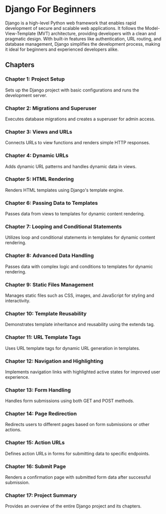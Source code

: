 # Django For Beginners

Django is a high-level Python web framework that enables rapid development of secure and scalable web applications. It follows the Model-View-Template (MVT) architecture, providing developers with a clean and pragmatic design. With built-in features like authentication, URL routing, and database management, Django simplifies the development process, making it ideal for beginners and experienced developers alike.

## Chapters

### Chapter 1: Project Setup
Sets up the Django project with basic configurations and runs the development server.

### Chapter 2: Migrations and Superuser
Executes database migrations and creates a superuser for admin access.

### Chapter 3: Views and URLs
Connects URLs to view functions and renders simple HTTP responses.

### Chapter 4: Dynamic URLs
Adds dynamic URL patterns and handles dynamic data in views.

### Chapter 5: HTML Rendering
Renders HTML templates using Django's template engine.

### Chapter 6: Passing Data to Templates
Passes data from views to templates for dynamic content rendering.

### Chapter 7: Looping and Conditional Statements
Utilizes loop and conditional statements in templates for dynamic content rendering.

### Chapter 8: Advanced Data Handling
Passes data with complex logic and conditions to templates for dynamic rendering.

### Chapter 9: Static Files Management
Manages static files such as CSS, images, and JavaScript for styling and interactivity.

### Chapter 10: Template Reusability
Demonstrates template inheritance and reusability using the extends tag.

### Chapter 11: URL Template Tags
Uses URL template tags for dynamic URL generation in templates.

### Chapter 12: Navigation and Highlighting
Implements navigation links with highlighted active states for improved user experience.

### Chapter 13: Form Handling
Handles form submissions using both GET and POST methods.

### Chapter 14: Page Redirection
Redirects users to different pages based on form submissions or other actions.

### Chapter 15: Action URLs
Defines action URLs in forms for submitting data to specific endpoints.

### Chapter 16: Submit Page
Renders a confirmation page with submitted form data after successful submission.

### Chapter 17: Project Summary
Provides an overview of the entire Django project and its chapters.
